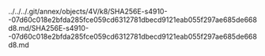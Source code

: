 ../../../.git/annex/objects/4V/k8/SHA256E-s4910--07d60c018e2bfda285fce059cd6312781dbecd9121eab055f297ae685de668d8.md/SHA256E-s4910--07d60c018e2bfda285fce059cd6312781dbecd9121eab055f297ae685de668d8.md